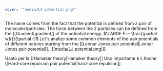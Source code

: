 ```yaml
---
cover: '"media/LJ potential.png"'
---
```


The name comes from the fact that the potential is defined from a pair of molecules/particles. The force between the 2 particles can be defined from the [[Gradient|gradient]] of the potential energy.
$\LARGE F=- \frac{\partial w(r)}{\partial r}$ 
Let's analize some common elements of the pair potentials of different natures starting from the [[Lennar Jones pair potential|Lennar Jones pair potential]].
![[media/LJ potential.png|]]



Usato per la [[Hamaker theory|Hamaker theory]]
Uno importante è il 
Anche [[Hard-core repulsion pair potential|hard-core repulsion]]
